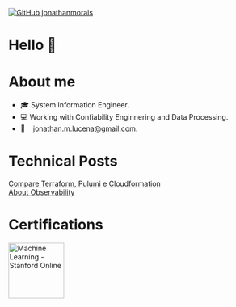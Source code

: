 [![GitHub jonathanmorais](https://img.shields.io/github/followers/jonathanmorais?label=follow&style=social)](https://github.com/jonathanmorais)


# Hello 👋 
# About me
- :mortar_board: System Information Engineer.<br />
- :computer: Working with Confiability Enginnering and Data Processing.
- 📨  &nbsp;&nbsp; jonathan.m.lucena@gmail.com.

# Technical Posts

[Compare Terraform, Pulumi e Cloudformation](https://medium.com/@jonathanmorai/terraform-pulumi-e-cloud-formation-e5222b911f2d)<br />
[About Observability](https://medium.com/@jonathanmorai/um-conto-sobre-observabilidade-af7408e13d1b)


# Certifications
<p align="left">
<a href=https://www.coursera.org/account/accomplishments/verify/5GZFQZU6Q3VH target="_blank" title="Machine Learning - Stanford" alt="Machine Learning - Stanford Online"><img src="https://prod-discovery.edx-cdn.org/organization/logos/f53a7458-c79b-4524-97cf-28241114230e-e47d44123c3b.png" alt="Machine Learning - Stanford Online" width="110px"  style="max-width:110px;"></a>&nbsp; &nbsp;
